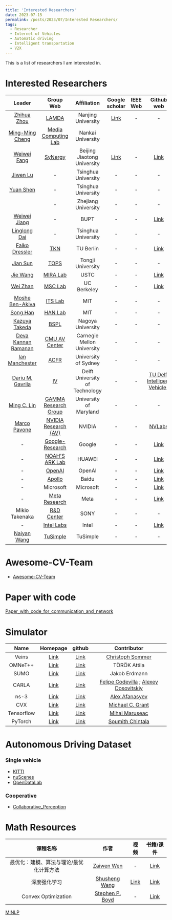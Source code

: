 ```yaml
---
title: 'Interested Researchers'
date: 2023-07-15
permalink: /posts/2023/07/Interested Researchers/
tags:
  - Researcher
  - Internet of Vehicles
  - Automatic driving
  - Intelligent transportation
  - V2X
---
```


This is a list of researchers I am interested in.


Interested Researchers
======

| Leader | Group Web | Affiliation | Google scholar | IEEE Web | Github web | Member/description |
| :---: | :---: | :---: | :---: | :---: | :---: | :---: |
| [Zhihua Zhou](https://cs.nju.edu.cn/zhouzh/index.htm) | [LAMDA](http://www.lamda.nju.edu.cn/CH.MainPage.ashx) | Nanjing University | [Link](https://scholar.google.com/citations?user=rSVIHasAAAAJ&hl=zh-CN&oi=ao) | - | - | - |
| [Ming-Ming Cheng](https://mmcheng.net/cmm/)| [Media Computing Lab](https://mmcheng.net/) | Nankai University |  |  |  |  |
| [Weiwei Fang](http://faculty.bjtu.edu.cn/8530/) | [SyNergy](https://fangvv.github.io/Homepage/index.html) | Beijing Jiaotong University | [Link](https://scholar.google.com/citations?user=xc5CaQEAAAAJ&hl=zh-CN&oi=ao) | - | [Link](https://github.com/fangvv) | - |
| [Jiwen Lu](http://ivg.au.tsinghua.edu.cn/Jiwen_Lu/students.html) | - | Tsinghua University | - | - | - | - |
| [Yuan Shen](http://oa.ee.tsinghua.edu.cn/~shenyuan/index.html) | - | Tsinghua University | - | - | - | - |
|  | - | Zhejiang University | - | - | - | [Hailiang Zhao](http://hliangzhao.me/) |
| [Weiwei Jiang](https://jwwthu.github.io/) | - | BUPT | - | - | [Link](https://github.com/jwwthu) | [how to research](https://github.com/jwwthu/how-to-research) |
| [Linglong Dai](http://oa.ee.tsinghua.edu.cn/dailinglong/)| - | Tsinghua University | - | - | - | - | 
| [Falko Dressler](https://www.tkn.tu-berlin.de/team/dressler/) | [TKN](https://www.tkn.tu-berlin.de/) | TU Berlin | - | - | [Link](https://github.com/tkn-tub) | - |
| [Jian Sun](https://tops.tongji.edu.cn/index.htm)| [TOPS](https://tops.tongji.edu.cn/index.htm) | Tongji University | - | - | - | - | 
| [Jie Wang](https://miralab.ai/people/jie-wang/) | [MIRA Lab](https://miralab.ai/) | USTC | - | - | [Link](https://github.com/MIRALab-USTC) | - |
| [Wei Zhan](https://scholar.google.com/citations?hl=en&user=xVN3UxYAAAAJ&view_op=list_works&sortby=pubdate) | [MSC Lab](https://msc.berkeley.edu/) | UC Berkeley | - | - | [Link](https://github.com/microsoft) | - |
| [Moshe Ben-Akiva](https://scholar.google.com/citations?user=HubmsyoAAAAJ&hl=en&oi=ao) | [ITS Lab](https://www.its.mit.edu/) | MIT | - | - | - | - |
| [Song Han](https://songhan.mit.edu/) | [HAN Lab](https://songhan.mit.edu/) | MIT | - | - | - | [Link](https://github.com/mit-han-lab) |
| [Kazuya Takeda](https://scholar.google.com/citations?hl=en&user=O4epWMcAAAAJ&pagesize=100&view_op=list_works&sortby=pubdate) | [BSPL](https://takedalab.g.sp.m.is.nagoya-u.ac.jp/groups/autonomous-driving-group) | Nagoya University | - | - | - | - |
| [Deva Kannan Ramanan](https://www.ri.cmu.edu/ri-faculty/deva-kannan-ramanan/) | [CMU AV Center](https://labs.ri.cmu.edu/av-center/) | Carnegie Mellon University | - | - | - | - |
| [Ian Manchester](https://scholar.google.com/citations?user=VEPTSCUAAAAJ&hl=en&oi=ao) | [ACFR](https://robotics.sydney.edu.au/) | University of Sydney | - | - | - | - |
| [Dariu M. Gavrila](https://scholar.google.com/citations?hl=en&user=wQU1dJAAAAAJ&pagesize=100&view_op=list_works) | [IV](https://intelligent-vehicles.org/) | Delft University of Technology | - | - | [TU Delft Intelligent Vehicles](https://github.com/tudelft-iv) | - |
| [Ming C. Lin](http://www.cs.umd.edu/~lin/) | [GAMMA Research Group](https://gamma.umd.edu/) | University of Maryland | - | - | - | - |
| [Marco Pavone](https://web.stanford.edu/~pavone/index.html) | [NVIDIA Research (AV)](https://nvr-avg.github.io/) | NVIDIA | - | - | [NVLabs](https://github.com/NVlabs) | - |
| - | [Google-Research](https://research.google/) | Google | - | - | [Link](https://github.com/google-research/google-research) | - |
| - | [NOAH'S ARK Lab](https://noahlab.com.hk/#/home) | HUAWEI | - | - | [Link](https://github.com/huawei-noah) | - |
| - | [OpenAI](https://openai.com/) | OpenAI | - | - | [Link](https://github.com/openai) | - |
| - | [Apollo](https://www.apollo.auto/) | Baidu | - | - | [Link](https://github.com/ApolloAuto) | - |
| - | Microsoft | Microsoft | - | - | [Link](https://github.com/microsoft) | - |
| - | [Meta Research](https://research.facebook.com/) | Meta | - | - | [Link](https://github.com/facebookresearch) | - |
| Mikio Takenaka | [R&D Center](https://www.sony.com/en/SonyInfo/research/about/china-laboratory/) | SONY | - | - | - | - |
| - | [Intel Labs](https://www.intel.com/content/www/us/en/research/overview.html) | Intel | - | - | [Link](https://github.com/IntelLabs) | - |
| [Naiyan Wang](https://winsty.net/) | [TuSimple](https://cn.tusimple.com/) | TuSimple | - | - | - | [Link](https://github.com/TuSimple) |

Awesome-CV-Team
======
- [Awesome-CV-Team](https://github.com/extreme-assistant/Awesome-CV-Team)

Paper with code
======
[Paper_with_code_for_communication_and_network](https://github.com/Xuezhenggdut/Paper_with_code_for_communication_and_network)

Simulator
======

| Name | Homepage | github | Contributor |
| :---: | :---: |  :---: |  :---: | 
| Veins | [Link](http://veins.car2x.org/) | [Link](https://github.com/veins) | [Christoph Sommer](https://www.cms-labs.org/people/sommer/) |
| OMNeT++ | [Link](https://omnetpp.org/) | [Link](https://github.com/omnetpp) | TÖRÖK Attila |
| SUMO | [Link](https://sumo.dlr.de/docs/index.html) | [Link](https://github.com/eclipse/sumo) | Jakob Erdmann |
| CARLA | [Link](http://carla.org/) | [Link](https://github.com/carla-simulator) | [Felipe Codevilla](https://www.codevilla.info/) ; [Alexey Dosovitskiy](https://scholar.google.com/citations?user=FXNJRDoAAAAJ&hl=en&oi=sra) |
| ns-3 | [Link](https://www.nsnam.org/) | [Link](https://github.com/nsnam) | [Alex Afanasyev](https://users.cs.fiu.edu/~afanasyev/) |
| CVX | [Link](http://cvxr.com/) | [Link](https://github.com/cvxr) | [Michael C. Grant](http://cvxr.com/bio/) |
| Tensorflow | [Link](https://www.tensorflow.org/?hl=zh-cn) | [Link](https://github.com/tensorflow/tensorflow) | [Mihai Maruseac](https://mihai.page/) |
| PyTorch | [Link](https://pytorch.org/) | [Link](https://github.com/pytorch) | [Soumith Chintala](https://soumith.ch/) |


Autonomous Driving Dataset
======

### Single vehicle 
- [KITTI](https://www.cvlibs.net/datasets/kitti/eval_object.php?obj_benchmark=3d)
- [nuScenes](https://www.nuscenes.org/)
- [OpenDataLab](https://opendatalab.org.cn/home)

### Cooperative
- [Collaborative_Perception](https://github.com/Little-Podi/Collaborative_Perception)



Math Resources
======

| 课程名称 | 作者 | 视频 | 书籍/课件 |
| :---: | :---: |  :---: |  :---: |
|最优化：建模、算法与理论/最优化计算方法|[Zaiwen Wen](http://faculty.bicmr.pku.edu.cn/~wenzw/index.html)| - | [Link](http://faculty.bicmr.pku.edu.cn/~wenzw/optbook.html) | 
| 深度强化学习 | [Shusheng Wang](http://wangshusen.github.io/) | [Link](https://space.bilibili.com/1369507485) | [Link](https://github.com/wangshusen/DRL) | 
| Convex Optimization | [Stephen P. Boyd](https://web.stanford.edu/~boyd/papers.html) | - | [Link](https://web.stanford.edu/~boyd/cvxbook/) |

[MINLP](https://github.com/xqmoo8/MINLP)